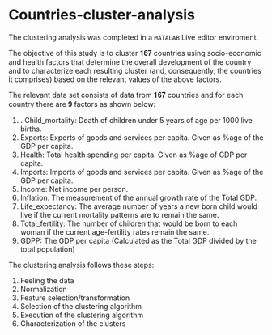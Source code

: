 # Countries-cluster-analysis
The clustering analysis was completed in a `MATALAB` Live editor enviroment.

The objective of this study is to cluster 𝟏𝟔𝟕 countries using socio-economic and health factors that determine the overall development of the country and to characterize each resulting cluster (and, consequently, the countries it comprises) based on the relevant values of the above factors.

The relevant data set consists of data from 𝟏𝟔𝟕 countries and for each country there
are 𝟗 factors as shown below:

1. . Child_mortality: Death of children under 5 years of age per 1000 live births.
2. Exports: Exports of goods and services per capita. Given as %age of the GDP per
capita.
3. Health: Total health spending per capita. Given as %age of GDP per capita.
4. Imports: Imports of goods and services per capita. Given as %age of the GDP per
capita.
5. Income: Net income per person.
6. Inflation: The measurement of the annual growth rate of the Total GDP.
7. Life_expectancy: The average number of years a new born child would live if the
current mortality patterns are to remain the same.
8. Total_fertility: The number of children that would be born to each woman if the
current age-fertility rates remain the same.
9. GDPP: The GDP per capita (Calculated as the Total GDP divided by the total
population)

The clustering analysis follows these steps: 
1. Feeling the data
2. Normalization
3. Feature selection/transformation
4. Selection of the clustering algorithm
5. Execution of the clustering algorithm
6. Characterization of the clusters
